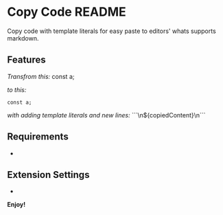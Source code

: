 # Copy Code README

Copy code with template literals for easy paste to editors' whats supports markdown.

## Features

_Transfrom this:_
const a;

_to this:_
```
const a;
```

_with adding template literals and new lines:_
\`\`\`\n${copiedContent}\n\`\`\`

## Requirements

-

## Extension Settings

-

**Enjoy!**
